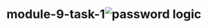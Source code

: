# module-9-task-1![password logic](https://github.com/user-attachments/assets/d680765b-3e70-48c0-bc9b-f59b322bc548)
